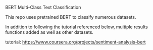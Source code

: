 BERT Multi-Class Text Classification

This repo uses pretrained BERT to classify numerous datasets. 

In addition to following the tutorial referenced below, multiple results functions added as well as other datasets.


tutorial: https://www.coursera.org/projects/sentiment-analysis-bert

